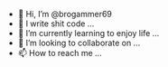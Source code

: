 - 👋 Hi, I’m @brogammer69
- 👀 I write shit code ...
- 🌱 I’m currently learning to enjoy life ...
- 💞️ I’m looking to collaborate on ...
- 📫 How to reach me ...

<!---
brogammer69/brogammer69 is a ✨ special ✨ repository because its `README.md` (this file) appears on your GitHub profile.
You can click the Preview link to take a look at your changes.
--->

